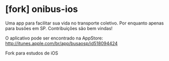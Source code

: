 [fork] onibus-ios
==========

Uma app para facilitar sua vida no transporte coletivo. Por enquanto apenas para busões em SP. Contribuições são bem vindas!

O aplicativo pode ser encontrado na AppStore: http://itunes.apple.com/br/app/busaosp/id518094424

Fork para estudos de iOS
